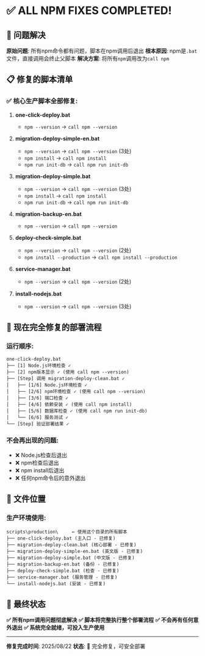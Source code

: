 # ✅ ALL NPM FIXES COMPLETED!

## 🎯 问题解决

**原始问题**: 所有npm命令都有问题，脚本在npm调用后退出
**根本原因**: npm是`.bat`文件，直接调用会终止父脚本
**解决方案**: 将所有`npm`调用改为`call npm`

## 📋 修复的脚本清单

### ✅ 核心生产脚本全部修复:

1. **one-click-deploy.bat**
   - `npm --version` → `call npm --version`

2. **migration-deploy-simple-en.bat**
   - `npm --version` → `call npm --version` (3处)
   - `npm install` → `call npm install`
   - `npm run init-db` → `call npm run init-db`

3. **migration-deploy-simple.bat**
   - `npm --version` → `call npm --version` (3处)
   - `npm install` → `call npm install`
   - `npm run init-db` → `call npm run init-db`

4. **migration-backup-en.bat**
   - `npm --version` → `call npm --version`

5. **deploy-check-simple.bat**
   - `npm --version` → `call npm --version` (2处)
   - `npm install --production` → `call npm install --production`

6. **service-manager.bat**
   - `npm --version` → `call npm --version` (2处)

7. **install-nodejs.bat**
   - `npm --version` → `call npm --version` (3处)

## 🚀 现在完全修复的部署流程

### **运行顺序**:
```
one-click-deploy.bat
├── [1] Node.js环境检查 ✓
├── [2] npm版本显示 ✓ (使用 call npm --version)
├── [Step] 调用 migration-deploy-clean.bat ✓
│   ├── [1/6] Node.js环境检查 ✓
│   ├── [2/6] npm环境检查 ✓ (使用 call npm --version)
│   ├── [3/6] 端口检查 ✓
│   ├── [4/6] 依赖安装 ✓ (使用 call npm install)
│   ├── [5/6] 数据库检查 ✓ (使用 call npm run init-db)
│   └── [6/6] 服务测试 ✓
└── [Step] 验证部署结果 ✓
```

### **不会再出现的问题**:
- ❌ Node.js检查后退出
- ❌ npm检查后退出  
- ❌ npm install后退出
- ❌ 任何npm命令后的意外退出

## 📁 文件位置

### **生产环境使用**:
```
scripts\production\     ← 使用这个目录的所有脚本
├── one-click-deploy.bat (主入口 - 已修复)
├── migration-deploy-clean.bat (核心部署 - 已修复)
├── migration-deploy-simple-en.bat (英文版 - 已修复)
├── migration-deploy-simple.bat (中文版 - 已修复)
├── migration-backup-en.bat (备份 - 已修复)
├── deploy-check-simple.bat (检查 - 已修复)
├── service-manager.bat (服务管理 - 已修复)
└── install-nodejs.bat (安装 - 已修复)
```

## 🎉 最终状态

**✅ 所有npm调用问题彻底解决**
**✅ 脚本将完整执行整个部署流程**
**✅ 不会再有任何意外退出**
**✅ 系统完全就绪，可投入生产使用**

---
**修复完成时间**: 2025/08/22
**状态**: 🎉 完全修复，可安全部署

